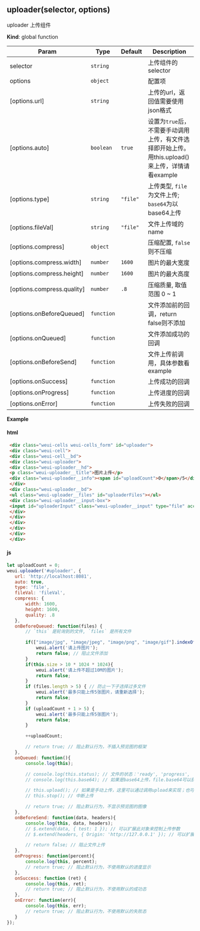 <a name="uploader"></a>

## uploader(selector, options)
uploader 上传组件

**Kind**: global function  

| Param | Type | Default | Description |
| --- | --- | --- | --- |
| selector | <code>string</code> |  | 上传组件的selector |
| options | <code>object</code> |  | 配置项 |
| [options.url] | <code>string</code> |  | 上传的url，返回值需要使用json格式 |
| [options.auto] | <code>boolean</code> | <code>true</code> | 设置为`true`后，不需要手动调用上传，有文件选择即开始上传。用this.upload()来上传，详情请看example |
| [options.type] | <code>string</code> | <code>&quot;file&quot;</code> | 上传类型, `file`为文件上传; `base64`为以base64上传 |
| [options.fileVal] | <code>string</code> | <code>&quot;file&quot;</code> | 文件上传域的name |
| [options.compress] | <code>object</code> |  | 压缩配置, `false`则不压缩 |
| [options.compress.width] | <code>number</code> | <code>1600</code> | 图片的最大宽度 |
| [options.compress.height] | <code>number</code> | <code>1600</code> | 图片的最大高度 |
| [options.compress.quality] | <code>number</code> | <code>.8</code> | 压缩质量, 取值范围 0 ~ 1 |
| [options.onBeforeQueued] | <code>function</code> |  | 文件添加前的回调，return false则不添加 |
| [options.onQueued] | <code>function</code> |  | 文件添加成功的回调 |
| [options.onBeforeSend] | <code>function</code> |  | 文件上传前调用，具体参数看example |
| [options.onSuccess] | <code>function</code> |  | 上传成功的回调 |
| [options.onProgress] | <code>function</code> |  | 上传进度的回调 |
| [options.onError] | <code>function</code> |  | 上传失败的回调 |

**Example**  
#### html```html
 <div class="weui-cells weui-cells_form" id="uploader">
 <div class="weui-cell">
 <div class="weui-cell__bd">
 <div class="weui-uploader">
 <div class="weui-uploader__hd">
 <p class="weui-uploader__title">图片上传</p>
 <div class="weui-uploader__info"><span id="uploadCount">0</span>/5</div>
 </div>
 <div class="weui-uploader__bd">
 <ul class="weui-uploader__files" id="uploaderFiles"></ul>
 <div class="weui-uploader__input-box">
 <input id="uploaderInput" class="weui-uploader__input" type="file" accept="image/*" capture="camera" multiple="" />
 </div>
 </div>
 </div>
 </div>
 </div>
 </div>```#### js```javascriptlet uploadCount = 0;weui.uploader('#uploader', {   url: 'http://localhost:8081',   auto: true,   type: 'file',   fileVal: 'fileVal',   compress: {       width: 1600,       height: 1600,       quality: .8   },   onBeforeQueued: function(files) {       // `this` 是轮询到的文件, `files` 是所有文件       if(["image/jpg", "image/jpeg", "image/png", "image/gif"].indexOf(this.type) < 0){           weui.alert('请上传图片');           return false; // 阻止文件添加       }       if(this.size > 10 * 1024 * 1024){           weui.alert('请上传不超过10M的图片');           return false;       }       if (files.length > 5) { // 防止一下子选择过多文件           weui.alert('最多只能上传5张图片，请重新选择');           return false;       }       if (uploadCount + 1 > 5) {           weui.alert('最多只能上传5张图片');           return false;       }       ++uploadCount;       // return true; // 阻止默认行为，不插入预览图的框架   },   onQueued: function(){       console.log(this);       // console.log(this.status); // 文件的状态：'ready', 'progress', 'success', 'fail'       // console.log(this.base64); // 如果是base64上传，file.base64可以获得文件的base64       // this.upload(); // 如果是手动上传，这里可以通过调用upload来实现；也可以用它来实现重传。       // this.stop(); // 中断上传       // return true; // 阻止默认行为，不显示预览图的图像   },   onBeforeSend: function(data, headers){       console.log(this, data, headers);       // $.extend(data, { test: 1 }); // 可以扩展此对象来控制上传参数       // $.extend(headers, { Origin: 'http://127.0.0.1' }); // 可以扩展此对象来控制上传头部       // return false; // 阻止文件上传   },   onProgress: function(percent){       console.log(this, percent);       // return true; // 阻止默认行为，不使用默认的进度显示   },   onSuccess: function (ret) {       console.log(this, ret);       // return true; // 阻止默认行为，不使用默认的成功态   },   onError: function(err){       console.log(this, err);       // return true; // 阻止默认行为，不使用默认的失败态   }});```

